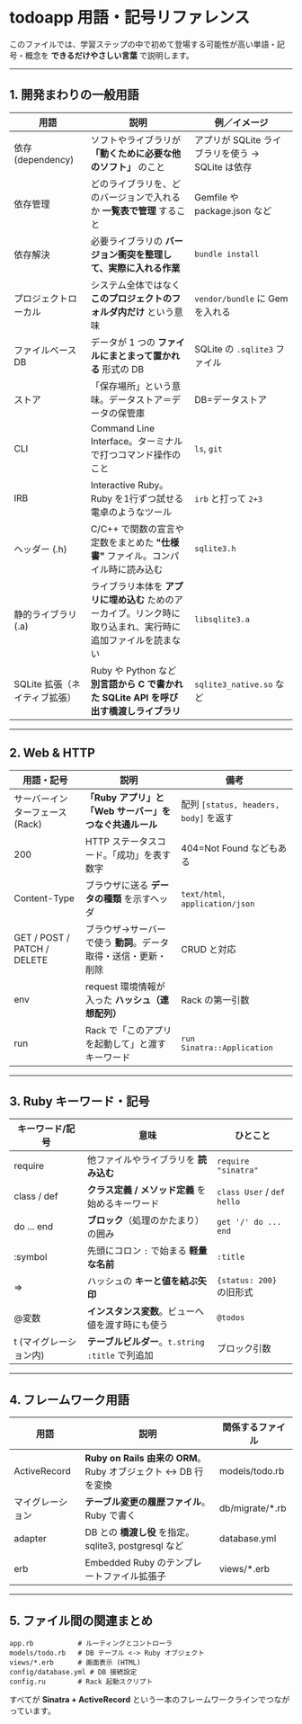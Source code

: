 # todoapp 用語・記号リファレンス

このファイルでは、学習ステップの中で初めて登場する可能性が高い単語・記号・概念を **できるだけやさしい言葉** で説明します。

---

## 1. 開発まわりの一般用語
| 用語 | 説明 | 例／イメージ |
|------|------|--------------|
| 依存 (dependency) | ソフトやライブラリが **「動くために必要な他のソフト」** のこと | アプリが SQLite ライブラリを使う → SQLite は依存 |
| 依存管理 | どのライブラリを、どのバージョンで入れるか **一覧表で管理** すること | Gemfile や package.json など |
| 依存解決 | 必要ライブラリの **バージョン衝突を整理して、実際に入れる作業** | `bundle install` |
| プロジェクトローカル | システム全体ではなく **このプロジェクトのフォルダ内だけ** という意味 | `vendor/bundle` に Gem を入れる |
| ファイルベース DB | データが 1 つの **ファイルにまとまって置かれる** 形式の DB | SQLite の `.sqlite3` ファイル |
| ストア | 「保存場所」という意味。データストア＝データの保管庫 | DB=データストア |
| CLI | Command Line Interface。ターミナルで打つコマンド操作のこと | `ls`, `git` |
| IRB | Interactive Ruby。Ruby を1行ずつ試せる電卓のようなツール | `irb` と打って `2+3` |
| ヘッダー (.h) | C/C++ で関数の宣言や定数をまとめた **"仕様書"** ファイル。コンパイル時に読み込む | `sqlite3.h` |
| 静的ライブラリ (.a) | ライブラリ本体を **アプリに埋め込む** ためのアーカイブ。リンク時に取り込まれ、実行時に追加ファイルを読まない | `libsqlite3.a` |
| SQLite 拡張（ネイティブ拡張） | Ruby や Python など **別言語から C で書かれた SQLite API を呼び出す橋渡しライブラリ** | `sqlite3_native.so` など |

---

## 2. Web & HTTP
| 用語・記号 | 説明 | 備考 |
|-------------|------|------|
| サーバーインターフェース (Rack) | **「Ruby アプリ」と「Web サーバー」をつなぐ共通ルール** | 配列 `[status, headers, body]` を返す |
| 200 | HTTP ステータスコード。「成功」を表す数字 | 404=Not Found などもある |
| Content-Type | ブラウザに送る **データの種類** を示すヘッダ | `text/html`, `application/json` |
| GET / POST / PATCH / DELETE | ブラウザ→サーバーで使う **動詞**。データ取得・送信・更新・削除 | CRUD と対応 |
| env | request 環境情報が入った **ハッシュ（連想配列）** | Rack の第一引数 |
| run | Rack で「このアプリを起動して」と渡すキーワード | `run Sinatra::Application` |

---

## 3. Ruby キーワード・記号
| キーワード/記号 | 意味 | ひとこと |
|-----------------|------|-----------|
| require | 他ファイルやライブラリを **読み込む** | `require "sinatra"` |
| class / def | **クラス定義 / メソッド定義** を始めるキーワード | `class User` / `def hello` |
| do ... end | **ブロック**（処理のかたまり）の囲み | `get '/' do ... end` |
| :symbol | 先頭にコロン `:` で始まる **軽量な名前** | `:title` |
| => | ハッシュの **キーと値を結ぶ矢印** | `{status: 200}` の旧形式 |
| @変数 | **インスタンス変数**。ビューへ値を渡す時にも使う | `@todos` |
| t (マイグレーション内) | **テーブルビルダー**。`t.string :title` で列追加 | ブロック引数 |

---

## 4. フレームワーク用語
| 用語 | 説明 | 関係するファイル |
|------|------|----------------|
| ActiveRecord | **Ruby on Rails 由来の ORM**。Ruby オブジェクト ↔ DB 行 を変換 | models/todo.rb |
| マイグレーション | **テーブル変更の履歴ファイル**。Ruby で書く | db/migrate/*.rb |
| adapter | DB との **橋渡し役** を指定。sqlite3, postgresql など | database.yml |
| erb | Embedded Ruby のテンプレートファイル拡張子 | views/*.erb |

---

## 5. ファイル間の関連まとめ
```
app.rb           # ルーティングとコントローラ
models/todo.rb   # DB テーブル <-> Ruby オブジェクト
views/*.erb      # 画面表示 (HTML)
config/database.yml # DB 接続設定
config.ru        # Rack 起動スクリプト
```
すべてが **Sinatra + ActiveRecord** という一本のフレームワークラインでつながっています。 